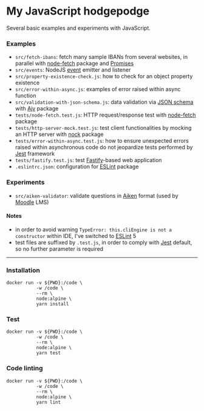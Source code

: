 # My JavaScript hodgepodge


Several basic examples and experiments with JavaScript.


### Examples

 * `src/fetch-ibans`: fetch many sample IBANs from several websites, in parallel with [node-fetch](https://www.npmjs.com/package/node-fetch) package and [Promises](https://developer.mozilla.org/en-US/docs/Web/JavaScript/Reference/Global_Objects/Promise)
 * `src/events`: NodeJS [event](https://nodejs.org/api/events.html) emitter and listener
 * `src/property-existence-check.js`: how to check for an object property existence
 * `src/error-within-async.js`: examples of error raised within async function
 * `src/validation-with-json-schema.js`: data validation via [JSON schema](https://json-schema.org) with [Ajv](https://ajv.js.org) package
 * `tests/node-fetch.test.js`: HTTP request/response test with [node-fetch](https://www.npmjs.com/package/node-fetch) package
 * `tests/http-server-mock.test.js`: test client functionalities by mocking an HTTP server with [nock](https://github.com/nock/nock) package
 * `tests/error-within-async.test.js`: how to ensure unexpected errors raised within asynchronous code do not jeopardize tests performed by [Jest](https://jestjs.io) framework
 * `tests/fastify.test.js`: test [Fastify](https://www.fastify.io)-based web application
 * `.eslintrc.json`: configuration for [ESLint](https://eslint.org) package


### Experiments

 * `src/aiken-validator`: validate questions in [Aiken](https://docs.moodle.org/38/en/Aiken_format) format (used by [Moodle](https://docs.moodle.org) LMS)


#### Notes

 * in order to avoid warning `TypeError: this.cliEngine is not a constructor` within IDE, I've switched to [ESLint](https://eslint.org) 5
 * test files are suffixed by `.test.js`, in order to comply with [Jest](https://jestjs.io) default, so no further parameter is required


----


### Installation

    docker run -v ${PWD}:/code \
               -w /code \
               --rm \
               node:alpine \
               yarn install


### Test

    docker run -v ${PWD}:/code \
               -w /code \
               --rm \
               node:alpine \
               yarn test


### Code linting

    docker run -v ${PWD}:/code \
               -w /code \
               --rm \
               node:alpine \
               yarn lint
